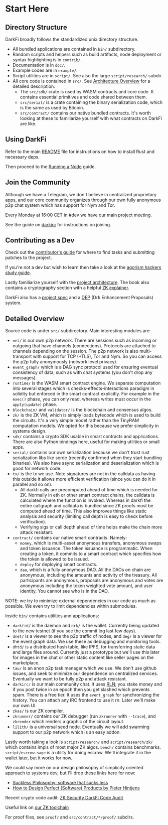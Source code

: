 # Start Here

## Directory Structure

DarkFi broadly follows the standardized unix directory structure.

* All bundled applications are contained in `bin/` subdirectory.
* Random scripts and helpers such as build artifacts, node deployment
  or syntax highlighting is in `contrib/`.
* Documentation is in `doc/`.
* Example codes are in `example/`.
* Script utilities are in `script/`. See also the large `script/research/`
  subdir.
* All core code is contained in `src/`.
  See [Architecture Overview](arch/overview.md) for a detailed description.
    * The `src/sdk/` crate is used by WASM contracts and core code.
      It contains essential primitives and code shared between them.
    * `src/serial/` is a crate containing the binary serialization code,
      which is the same as used by Bitcoin.
    * `src/contract/` contains our native bundled contracts. It's worth
      looking at these to familiarize yourself with what contracts on DarkFi
      are like.

## Using DarkFi

Refer to the main
[README](https://github.com/darkrenaissance/darkfi/blob/master/README.md)
file for instructions on how to install Rust and necessary deps.

Then proceed to the [Running a Node](testnet/node.md) guide.

## Join the Community

Although we have a Telegram, we don't believe in centralized proprietary apps,
and our core community organizes through our own fully anonymous p2p chat system
which has support for Nym and Tor.

Every Monday at 16:00 CET in #dev we have our main project meeting.

See the guide on [darkirc](misc/darkirc/darkirc.md) for instructions on joining.

## Contributing as a Dev

Check out the [contributor's guide](dev/contrib/contrib.md) for where to find
tasks and submitting patches to the project.

If you're not a dev but wish to learn then take a look at the
[agorism hackers study guide](dev/learn.md).

Lastly familiarize yourself with the [project architecture](arch/arch.md).
The book also contains a cryptography section with a helpful
[ZK explainer](crypto/zk_explainer.md).

DarkFi also has a [project spec](spec/crypto-schemes.md) and
a [DEP](dep/0001.md) (Drk Enhancement Proposals) system.

## Detailed Overview

Source code is under `src/` subdirectory. Main interesting modules are:

* `net/` is our own p2p network. There are sessions such as incoming or outgoing that have channels (connections). Protocols are attached to channels depending on the session. The p2p network is also multi-transport with support for TCP (+TLS), Tor and Nym. So you can access the p2p fully anonymously (network level privacy).
* `event_graph/` which is a DAG sync protocol used for ensuring eventual consistency of data, such as with chat systems (you don't drop any messages).
* `runtime/` is the WASM smart contract engine. We separate computation into several stages which is checks-effects-interactions paradigm in solidity but enforced in the smart contract explicitly. For example in the `exec()` phase, you can only read, whereas writes must occur in the `apply(update)` phase.
* `blockchain/` and `validator/` is the blockchain and consensus algos.
* `zk/` is the ZK VM, which is simply loads bytecode which is used to build the circuits. It's a very simple model rather than the TinyRAM computation models. We opted for this because we prefer simplicity in systems design.
* `sdk/` contains a crypto SDK usable in smart contracts and applications. There are also Python bindings here, useful for making utilities or small apps.
* `serial/` contains our own serialization because we don't trust rust serialization libs like serde (recently confirmed when they start bundling binaries). We also have async serialization and deserialization which is good for network code.
* `tx/` is the tx we use. Note signatures are not in the calldata as having this outside it allows more efficient verification (since you can do it in parallel and so on).
    * All darkfi calls are precomputed ahead of time which is needed for ZK. Normally in eth or other smart contract chains, the calldata is calculated where the function is invoked. Whereas in darkfi the entire callgraph and calldata is bundled since ZK proofs must be computed ahead of time. This also improves things like static analysis and security (limiting call depth is easy to check before verification).
    * Verifying sigs or call depth ahead of time helps make the chain more attack resistant.
* `contract/` contains our native smart contracts. Namely:
    * `money`, which is multi-asset anonymous transfers, anonymous swaps and token issuance. The token issuance is programmatic. When creating a token, it commits to a smart contract which specifies how the token is allowed to be issued.
    * `deploy` for deploying smart contracts.
    * `dao`, which is a fully anonymous DAO. All the DAOs on chain are anonymous, including the amounts and activity of the treasury. All participants are anonymous, proposals are anonymous and votes are anonymous including the token weighted vote amount, and user identity. You cannot see who is in the DAO.

NOTE: we try to minimize external dependencies in our code as much as possible. We even try to limit dependencies within submodules.

Inside `bin/` contains utilities and applications:

* `darkfid/` is the daemon and `drk/` is the wallet. Currently being updated to the new testnet (if you see the commit log last few days).
* `dnet/` is a viewer to see the p2p traffic of nodes, and `deg/` is a viewer for the event graph data. We use these as debugging and monitoring tools.
* `dhtd/` is a distributed hash table, like IPFS, for transferring static data and large files around. Currently just a prototype but we'll use this later for images in the chat or other static content like seller pages on the marketplace.
* `tau/` is an anon p2p task manager which we use. We don't use github issues, and seek to minimize our dependence on centralized services. Eventually we want to be fully p2p and attack resistant.
* `darkirc/` is our main community chat. It uses [RLN](https://darkrenaissance.github.io/darkfi/crypto/rln.html); you stake money and if you post twice in an epoch then you get slashed which prevents spam. There is a free tier. It uses the `event_graph` for synchronizing the history. You can attach any IRC frontend to use it rn. Later we'll make our own UI.
* `zkas/` is our ZK compiler.
* `zkrunner/` contains our ZK debugger (run `zkrunner` with `--trace`), and `zkrender` which renders a graphic of the circuit layout.
* `lilith/` is a universal seed node. Eventually we will add swarming support to our p2p network which is an easy addon.

Lastly worth taking a look is `script/research/` and `script/research/zk/` which contains impls of most major ZK algos. `bench/` contains benchmarks.
`script/escrow.sage` is a utility for doing escrow. We'll integrate it in the wallet later, but it works for now.

We could say more on our design philosophy of simplicity oriented approach to systems dev, but I'll drop these links here for now:

* [Suckless Philosophy: software that sucks less](https://suckless.org/philosophy/)
* [How to Design Perfect (Software) Products  by Pieter Hintjens](http://hintjens.com/blog:19/noredirect/true)

Recent crypto code audit: [ZK Security DarkFi Code Audit](https://dark.fi/zksecurity-audit-q124.pdf)

Useful link on [our ZK toolchain](https://darkrenaissance.github.io/darkfi/zkas/writing-zk-proofs.html)

For proof files, see `proof/` and `src/contract/*/proof/` subdirs.
